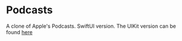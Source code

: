 # Podcasts
A clone of Apple's Podcasts. SwiftUI version.
The UIKit version can be found [here](https://github.com/Karambirov/OldPodcasts)
